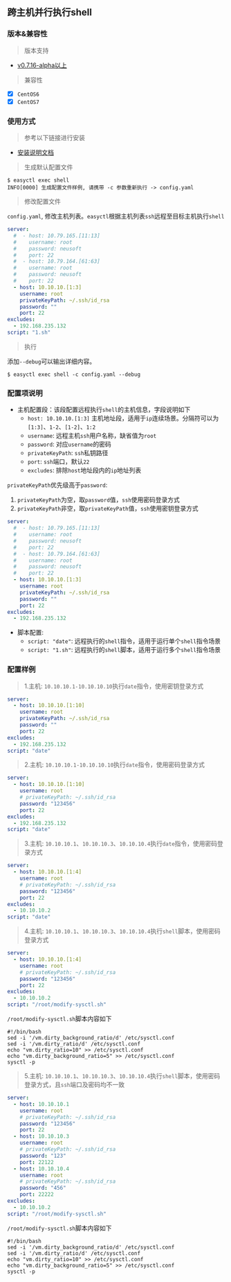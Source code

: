 ## 跨主机并行执行shell

### 版本&兼容性

> 版本支持

- [v0.7.16-alpha以上](https://github.com/weiliang-ms/easyctl/releases/)

> 兼容性

- [x] `CentOS6`
- [x] `CentOS7`

### 使用方式

> 参考以下链接进行安装

- [安装说明文档](../-安装文档/README.md)

> 生成默认配置文件

```shell
$ easyctl exec shell
INFO[0000] 生成配置文件样例, 请携带 -c 参数重新执行 -> config.yaml
```

> 修改配置文件

`config.yaml`, 修改主机列表。`easyctl`根据主机列表`ssh`远程至目标主机执行`shell`

```yaml
server:
  #  - host: 10.79.165.[11:13]
  #    username: root
  #    password: neusoft
  #    port: 22
  #  - host: 10.79.164.[61:63]
  #    username: root
  #    password: neusoft
  #    port: 22
  - host: 10.10.10.[1:3]
    username: root
    privateKeyPath: ~/.ssh/id_rsa
    password: ""
    port: 22
excludes:
  - 192.168.235.132
script: "1.sh"
```

> 执行

添加`--debug`可以输出详细内容。

```shell
$ easyctl exec shell -c config.yaml --debug
```

### 配置项说明

- 主机配置段：该段配置远程执行`shell`的主机信息，字段说明如下
    - `host: 10.10.10.[1:3]` 主机地址段，适用于`ip`连续场景。分隔符可以为`[1:3]`、`1-2`、`[1-2]`、`1:2`
    - `username`: 远程主机`ssh`用户名称，缺省值为`root`
    - `password`: 对应`username`的密码
    - `privateKeyPath`: `ssh`私钥路径
    - `port`: `ssh`端口，默认`22`
    - `excludes`: 排除`host`地址段内的`ip`地址列表

`privateKeyPath`优先级高于`password`:

1. `privateKeyPath`为空，取`password`值，`ssh`使用密码登录方式
2. `privateKeyPath`非空，取`privateKeyPath`值，`ssh`使用密钥登录方式

```yaml
server:
  #  - host: 10.79.165.[11:13]
  #    username: root
  #    password: neusoft
  #    port: 22
  #  - host: 10.79.164.[61:63]
  #    username: root
  #    password: neusoft
  #    port: 22
  - host: 10.10.10.[1:3]
    username: root
    privateKeyPath: ~/.ssh/id_rsa
    password: ""
    port: 22
excludes:
  - 192.168.235.132
```

- 脚本配置:
    - `script: "date"`: 远程执行的`shell`指令，适用于运行单个`shell`指令场景
    - `script: "1.sh"`: 远程执行的`shell`脚本，适用于运行多个`shell`指令场景

### 配置样例

> 1.主机: `10.10.10.1-10.10.10.10`执行`date`指令，使用密钥登录方式

```yaml
server:
  - host: 10.10.10.[1:10]
    username: root
    privateKeyPath: ~/.ssh/id_rsa
    password: ""
    port: 22
excludes:
  - 192.168.235.132
script: "date"
```

> 2.主机: `10.10.10.1-10.10.10.10`执行`date`指令，使用密码登录方式

```yaml
server:
  - host: 10.10.10.[1:10]
    username: root
    # privateKeyPath: ~/.ssh/id_rsa
    password: "123456"
    port: 22
excludes:
  - 192.168.235.132
script: "date"
```

> 3.主机: `10.10.10.1`、`10.10.10.3`、`10.10.10.4`执行`date`指令，使用密码登录方式

```yaml
server:
  - host: 10.10.10.[1:4]
    username: root
    # privateKeyPath: ~/.ssh/id_rsa
    password: "123456"
    port: 22
excludes:
  - 10.10.10.2
script: "date"
```

> 4.主机: `10.10.10.1`、`10.10.10.3`、`10.10.10.4`执行`shell`脚本，使用密码登录方式

```yaml
server:
  - host: 10.10.10.[1:4]
    username: root
    # privateKeyPath: ~/.ssh/id_rsa
    password: "123456"
    port: 22
excludes:
  - 10.10.10.2
script: "/root/modify-sysctl.sh"
```

`/root/modify-sysctl.sh`脚本内容如下

```shell
#!/bin/bash
sed -i '/vm.dirty_background_ratio/d' /etc/sysctl.conf
sed -i '/vm.dirty_ratio/d' /etc/sysctl.conf
echo "vm.dirty_ratio=10" >> /etc/sysctl.conf
echo "vm.dirty_background_ratio=5" >> /etc/sysctl.conf
sysctl -p
```

> 5.主机: `10.10.10.1`、`10.10.10.3`、`10.10.10.4`执行`shell`脚本，使用密码登录方式，且`ssh`端口及密码均不一致

```yaml
server:
  - host: 10.10.10.1
    username: root
    # privateKeyPath: ~/.ssh/id_rsa
    password: "123456"
    port: 22
  - host: 10.10.10.3
    username: root
    # privateKeyPath: ~/.ssh/id_rsa
    password: "123"
    port: 22122
  - host: 10.10.10.4
    username: root
    # privateKeyPath: ~/.ssh/id_rsa
    password: "456"
    port: 22222
excludes:
  - 10.10.10.2
script: "/root/modify-sysctl.sh"
```

`/root/modify-sysctl.sh`脚本内容如下

```shell
#!/bin/bash
sed -i '/vm.dirty_background_ratio/d' /etc/sysctl.conf
sed -i '/vm.dirty_ratio/d' /etc/sysctl.conf
echo "vm.dirty_ratio=10" >> /etc/sysctl.conf
echo "vm.dirty_background_ratio=5" >> /etc/sysctl.conf
sysctl -p
```